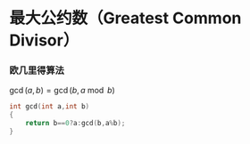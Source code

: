 # 最大公约数（Greatest Common Divisor）

### 欧几里得算法

$\gcd{(a,b)}=\gcd{(b,a\bmod b)}$

```c++
int gcd(int a,int b)
{
	return b==0?a:gcd(b,a%b);
}
```

